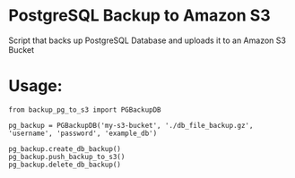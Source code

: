 # PostgreSQL Backup to Amazon S3
Script that backs up PostgreSQL Database and uploads it to an Amazon S3 Bucket

# Usage:

    from backup_pg_to_s3 import PGBackupDB

    pg_backup = PGBackupDB('my-s3-bucket', './db_file_backup.gz', 'username', 'password', 'example_db')

    pg_backup.create_db_backup()
    pg_backup.push_backup_to_s3()
    pg_backup.delete_db_backup()
